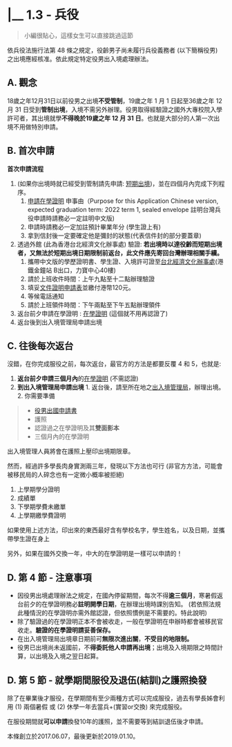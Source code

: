 # \|\_\_ 1.3 - 兵役

> 小編很貼心，這樣女生可以直接跳過這節

依兵役法施行法第 48 條之規定，役齡男子尚未履行兵役義務者 \(以下簡稱役男\) 之出境應經核准。依此規定特定役男出入境處理辦法。

## A. 觀念

18歲之年12月31日以前役男之出境**不受管制**，19歲之年 1 月 1 日起至36歲之年 12 月 31 日受到**管制出境**，入境不需另外辦理。役男取得經驗證之國外大專校院入學許可者，其出境就學**不得晚於19歲之年 12 月 31 日**。也就是大部分的人第一次出境不用做特別申請。

## B. 首次申請

**首次申請流程**

1. \(如果你出境時就已經受到管制請先申請: [短期出境](https://www.ris.gov.tw/departure/app/)\)，並在四個月內完成下列程序。
   1. [申請在學證明](https://rgsntl.rgs.cuhk.edu.hk/rws_prd_life/rws_appl/appf_crtltr_ug.asp) 申事由（Purpose for this Application Chinese version, expected graduation term: 2022 term 1, sealed envelope 註明台灣兵役申請時請務必一定註明中文版\)
   2. 申請時請務必一定加註預計畢業年分 \(學生證上有\)
   3. 拿到信封後一定要確定他是彌封的狀態\(代表信件封的部分要蓋章\)
2. 透過外館 \(此為香港台北經濟文化辦事處\) 驗證: **若出境時以達役齡而短期出境者，又無法於短期出境日期限制前返台，此文件應先寄回台灣辦理相關手續。**
   1. 攜帶中文版的學歷證明書、學生證、入境許可證至[台北經濟文化辦事處](https://www.google.com.tw/maps/place/力寶中心/@22.27958,114.163526,17z/data=!3m1!4b1!4m2!3m1!1s0x34040066f597be8f:0x9b34af0b9e512a07?hl=zh-TW)\(港鐵金鐘站 B出口，力寶中心40樓\)
   2. 請於上班收件時間：上午九點至十二點辦理驗證
   3. 填妥[文件證明申請表](http://www.tecos.org.hk/download/authentication.pdf)並繳付港幣120元。
   4. 等候電話通知
   5. 請於上班領件時間：下午兩點至下午五點辦理領件
3. 返台前夕申請在學證明 : [在學證明](https://rgsntl.rgs.cuhk.edu.hk/rws_prd_life/rws_appl/appf_crtltr_ug.asp) \(這個就不用再認證了\)
4. 返台後到出入境管理局申請出境

## C. 往後每次返台

沒錯，在你完成服役之前，每次返台，最官方的方法是都要反覆 4 和 5，也就是:

1. **返台前夕申請三個月內**的[在學證明](https://rgsntl.rgs.cuhk.edu.hk/rws_prd_life/rws_appl/appf_crtltr_ug.asp) \(不需認證\)
2. **到出入境管理局申請出境** 1. 返台後，請至所在地之[出入境管理局](http://www.immigration.gov.tw/np.asp?ctNode=29679&mp=1)，辦理出境。 2. 你需要準備

> * [役男出國申請書](http://oiep.thu.edu.tw/OCS/files/archive/11_6946ef6e.pdf)
> * 護照
> * 認證過之在學證明及其**雙面影本**
> * 三個月內的在學證明

出入境管理人員將會在護照上壓印出境期限章。

然而，經過許多學長肉身實測兩三年，發現以下方法也可行 \(非官方方法，可能會被移民局的人碎念也有一定微小概率被拒絕\)

1. 上學期學分證明
2. 成績單
3. 下學期學費未繳單
4. 上學期繳學費證明

如果使用上述方法，印出來的東西最好含有學校名字，學生姓名，以及日期，並攜帶學生證在身上

另外，如果在國外交換一年，中大的在學證明是一樣可以申請的！

## D. 第 4 節 - 注意事項

* 因役男出境處理辦法之規定，在國內停留期間，每次不得**逾三個月**，寒暑假返台前夕的在學證明務必**註明開學日期**，在辦理出境時課別告知。 \(若依照法規此種情況的在學證明亦需外館認證，但依照慣例是不需要的。特此說明\)
* 除了驗證過的在學證明正本不會被收走，一般在學證明在申辦時都會被移民官收走。**驗證的在學證明請妥善保存。**
* 在出入境管理局出境章日期前可**無限次進出關**，**不受目的地限制。**
* 役男已出境尚未返國前，不**得委託他人申請再出境**；出境及入境期限之時間計算，以出境及入境之翌日起算。

## D. 第 5 節 - 就學期間服役及退伍\(結訓\)之護照換發

除了在畢業後才服役，在學期間有至少兩種方式可以完成服役，過去有學長姊會利用 \(1\) 兩個暑假 或 \(2\) 休學一年去當兵+\(實習or交換\) 來完成服役。

在服役期間就**可以申請**換發10年的護照，並不需要等到結訓退伍後才申請。

本條創立於2017.06.07，最後更新於2019.01.10。

